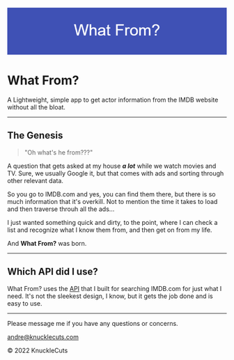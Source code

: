 ![Markdown Banner](public/image/banner.png)
# What From?

A Lightweight, simple app to get actor information from the IMDB website without all the bloat.

---
## The Genesis

> "Oh what's he from???"

A question that gets asked at my house ***a lot*** while we watch movies and TV. Sure, we usually Google it, but that comes with ads and sorting through other relevant data. 

So you go to IMDB.com and yes, you can find them there, but there is so much information that it's overkill. Not to mention the time it takes to load and then traverse throuh all the ads...

I just wanted something quick and dirty, to the point, where I can check a list and recognize what I know them from, and then get on from my life.

And **What From?** was born.
___
## Which API did I use?

What From? uses the [API](https://github.com/gibstock/whatfromAPI) that I built for searching IMDB.com for just what I need. It's not the sleekest design, I know, but it gets the job done and is easy to use.

___

Please message me if you have any questions or concerns.

<andre@knucklecuts.com>

&copy; 2022 KnuckleCuts
